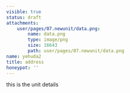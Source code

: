 ```yaml
---
visible: true
status: draft
attachments:
    user/pages/07.newunit/data.png:
        name: data.png
        type: image/png
        size: 16643
        path: user/pages/07.newunit/data.png
name: yehuda2
title: address
honeypot: ''
---
```


this is the unit details